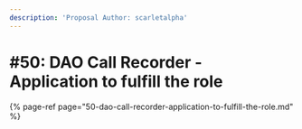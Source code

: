 ```yaml
---
description: 'Proposal Author: scarletalpha'
---
```


# \#50: DAO Call Recorder - Application to fulfill the role

{% page-ref page="50-dao-call-recorder-application-to-fulfill-the-role.md" %}


